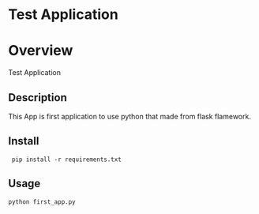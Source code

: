 Test Application
===
# Overview
Test Application

## Description
This App is first application to use python that made from flask flamework.  
  
## Install
```
 pip install -r requirements.txt
```
  
## Usage 
```
python first_app.py
```
  
